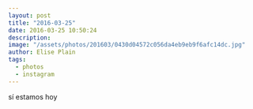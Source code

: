 ```yaml
---
layout: post
title: "2016-03-25"
date: 2016-03-25 10:50:24
description: 
image: "/assets/photos/201603/0430d04572c056da4eb9eb9f6afc14dc.jpg"
author: Elise Plain
tags: 
  - photos
  - instagram
---
```


sí estamos hoy
<p></p>
